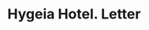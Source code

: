 ---
doi: 10.7916/D8QN7JXG
date_other: '1890'
date_other_textual: 1890-1899
form: correspondence
genre:
- Letters (correspondence)
name:
- Hygeia Hotel
object_in_context_url: https://biggert.cul.columbia.edu/items/view/ave_biggert_01578
subject_hierarchical_geographic:
- Fortress Monroe, Virginia, United States
subject_name:
- Hygeia Hotel
title: Hygeia Hotel. Letter
sort_title: Hygeia Hotel. Letter
call_number: ave_biggert_01578
coordinates:
- 37.00361111111111,-76.30749999999999
pid: ave_biggert_01578
identifiers: ave_biggert_01578
permalink: /biggert/ave_biggert_01578/
layout: iiif-image-page
---